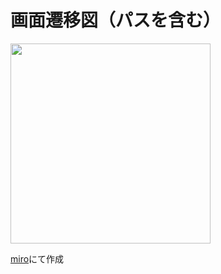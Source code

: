 # 画面遷移図（パスを含む）

<img src="https://github.com/user-attachments/assets/39e47fa4-d5f8-4bbd-a70c-647b59477081" width="320px">

[miro](https://miro.com/app/board/uXjVIoACHLE=/)にて作成